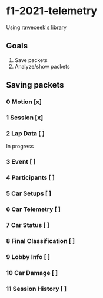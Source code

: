 # f1-2021-telemetry

Using [raweceek's library](https://github.com/raweceek-temeletry/f1-2021-udp 'Github Page')

## Goals

1. Save packets
1. Analyze/show packets

## Saving packets

### 0 Motion [x]

### 1 Session [x]

### 2 Lap Data [ ]

In progress

### 3 Event [ ]

### 4 Participants [ ]

### 5 Car Setups [ ]

### 6 Car Telemetry [ ]

### 7 Car Status [ ]

### 8 Final Classification [ ]

### 9 Lobby Info [ ]

### 10 Car Damage [ ]

### 11 Session History [ ]
